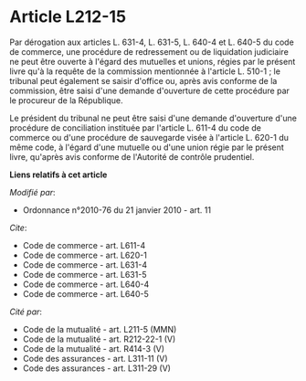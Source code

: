 # Article L212-15

Par dérogation aux articles L. 631-4, L. 631-5, L. 640-4 et L. 640-5 du code de commerce, une procédure de redressement ou de
liquidation judiciaire ne peut être ouverte à l'égard des mutuelles et unions, régies par le présent livre qu'à la requête de
la commission mentionnée à l'article L. 510-1 ; le tribunal peut également se saisir d'office ou, après avis conforme de la
commission, être saisi d'une demande d'ouverture de cette procédure par le procureur de la République.

Le président du tribunal ne peut être saisi d'une demande d'ouverture d'une procédure de conciliation instituée par l'article
L. 611-4 du code de commerce ou d'une procédure de sauvegarde visée à l'article L. 620-1 du même code, à l'égard d'une
mutuelle ou d'une union régie par le présent livre, qu'après avis conforme de l'Autorité de contrôle prudentiel.

**Liens relatifs à cet article**

_Modifié par_:

  - Ordonnance n°2010-76 du 21 janvier 2010 - art. 11

_Cite_:

  - Code de commerce - art. L611-4
  - Code de commerce - art. L620-1
  - Code de commerce - art. L631-4
  - Code de commerce - art. L631-5
  - Code de commerce - art. L640-4
  - Code de commerce - art. L640-5

_Cité par_:

  - Code de la mutualité - art. L211-5 (MMN)
  - Code de la mutualité - art. R212-22-1 (V)
  - Code de la mutualité - art. R414-3 (V)
  - Code des assurances - art. L311-11 (V)
  - Code des assurances - art. L311-29 (V)
